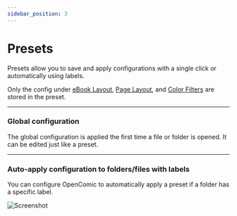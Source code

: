 ```yaml
---
sidebar_position: 3
---
```


# Presets

Presets allow you to save and apply configurations with a single click or automatically using labels.

Only the config under [eBook Layout](/docs/guides/reading/ebook-layout), [Page Layout](/docs/guides/reading/page-layout), and [Color Filters](/docs/guides/reading/color-filters) are stored in the preset.

----

### Global configuration

The global configuration is applied the first time a file or folder is opened. It can be edited just like a preset.

----

### Auto-apply configuration to folders/files with labels

You can configure OpenComic to automatically apply a preset if a folder has a specific label.

![Screenshot](/img/docs/reading/presets/auto-apply.png)